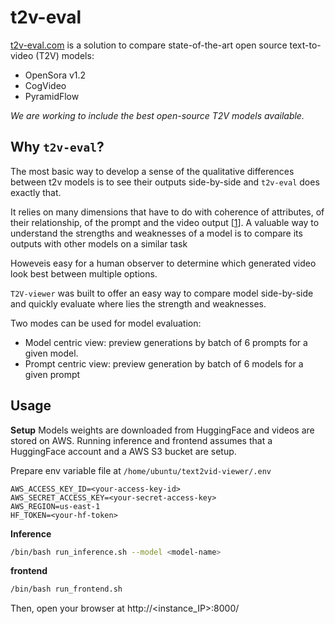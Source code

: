 # t2v-eval

[t2v-eval.com](https://t2v-eval.com) is a solution to compare state-of-the-art open source text-to-video (T2V) models:
* OpenSora v1.2
* CogVideo
* PyramidFlow

*We are working to include the best open-source T2V models available.*


## Why `t2v-eval`?

The most basic way to develop a sense of the qualitative differences between t2v models is to see their outputs side-by-side and `t2v-eval` does exactly that.

It relies on many dimensions that have to do with coherence of attributes, of their relationship, of the prompt and the video output [[1](https://t2v-compbench.github.io/)]. 
A valuable way to understand the strengths and weaknesses of a model is to compare its outputs with other models on a similar task

Howeveis easy for a human observer to determine which generated video look best between multiple options.

`T2V-viewer` was built to offer an easy way to compare model side-by-side and quickly evaluate where lies the strength and weaknesses.

Two modes can be used for model evaluation:
* Model centric view: preview generations by batch of 6 prompts for a given model.
* Prompt centric view: preview generation by batch of 6 models for a given prompt


## Usage

**Setup**
Models weights are downloaded from HuggingFace and videos are stored on AWS.
Running inference and frontend assumes that a HuggingFace account and a AWS S3 bucket are setup.

Prepare env variable file at `/home/ubuntu/text2vid-viewer/.env`
```
AWS_ACCESS_KEY_ID=<your-access-key-id>
AWS_SECRET_ACCESS_KEY=<your-secret-access-key>
AWS_REGION=us-east-1
HF_TOKEN=<your-hf-token>
```

**Inference**
```bash
/bin/bash run_inference.sh --model <model-name>
```

**frontend**
```bash
/bin/bash run_frontend.sh
```

Then, open your browser at http://<instance_IP>:8000/